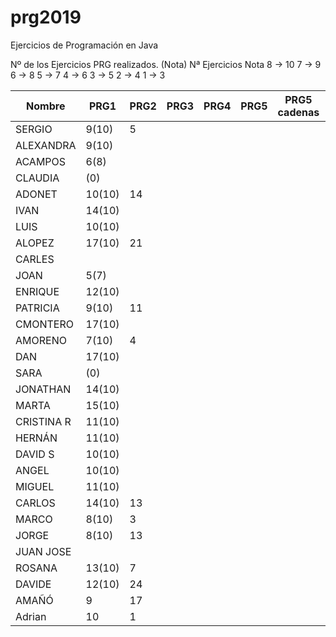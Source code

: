# prg2019
Ejercicios de Programación en Java

Nº de los Ejercicios PRG realizados. (Nota)
Nª Ejercicios	Nota
8 ->	10
7  ->	9
6	 ->	8
5	 ->	7
4	 ->	6
3	 ->	5
2	 ->	4
1	 ->	3

| Nombre    | PRG1 | PRG2 | PRG3 | PRG4 | PRG5 | PRG5 cadenas| PRG6 | PRG7 | PRG8 |
| ------    | ---- | ---- | ---- | ---- | ---- | ----------- | ---- | ---- | ---- |
| SERGIO    | 9(10)|   5  |      |      |      |             |      |      |      |
| ALEXANDRA | 9(10)|      |      |      |      |             |      |      |      |
| ACAMPOS   | 6(8) |      |      |      |      |             |      |      |      |
| CLAUDIA   | (0)  |      |      |      |      |             |      |      |      |
| ADONET    |10(10)|  14  |      |      |      |             |      |      |      |
| IVAN      |14(10)|      |      |      |      |             |      |      |      |
| LUIS      |10(10)|      |      |      |      |             |      |      |      |
| ALOPEZ    |17(10)|  21  |      |      |      |             |      |      |      |
| CARLES    |      |      |      |      |      |             |      |      |      |
| JOAN      |  5(7)|      |      |      |      |             |      |      |      |
| ENRIQUE   |12(10)|      |      |      |      |             |      |      |      |
| PATRICIA  | 9(10)|  11  |      |      |      |             |      |      |      |
| CMONTERO  |17(10)|      |      |      |      |             |      |      |      |
| AMORENO   | 7(10)|   4  |      |      |      |             |      |      |      |
| DAN       |17(10)|      |      |      |      |             |      |      |      |
| SARA      |   (0)|      |      |      |      |             |      |      |      |
| JONATHAN  |14(10)|      |      |      |      |             |      |      |      |
| MARTA     |15(10)|      |      |      |      |             |      |      |      |
| CRISTINA R|11(10)|      |      |      |      |             |      |      |      |
| HERNÁN    |11(10)|      |      |      |      |             |      |      |      |
| DAVID S   |10(10)|      |      |      |      |             |      |      |      |
| ANGEL     |10(10)|      |      |      |      |             |      |      |      |
| MIGUEL    |11(10)|      |      |      |      |             |      |      |      |
| CARLOS    |14(10)|  13  |      |      |      |             |      |      |      |
| MARCO     | 8(10)|   3  |      |      |      |             |      |      |      |
| JORGE     | 8(10)|  13  |      |      |      |             |      |      |      |
| JUAN JOSE |      |      |      |      |      |             |      |      |      |
| ROSANA    |13(10)|   7  |      |      |      |             |      |      |      |
| DAVIDE    |12(10)|  24  |      |      |      |             |      |      |      |
| AMAÑÓ     |  9   |  17  |      |      |      |             |      |      |      |
| Adrian    |  10  |   1  |      |      |      |             |      |      |      |
